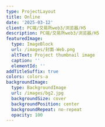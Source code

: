 ```yaml
---
type: ProjectLayout
title: Online
date: '2025-03-12'
client: PC端/交易所web3/浏览器/H5
description: PC端/交易所web3/浏览器/H5
featuredImage:
  type: ImageBlock
  url: /images/封面-Web.png
  altText: Project thumbnail image
  caption: ''
  elementId: ''
addTitleSuffix: true
colors: colors-a
backgroundImage:
  type: BackgroundImage
  url: /images/bg2.jpg
  backgroundSize: cover
  backgroundPosition: center
  backgroundRepeat: no-repeat
  opacity: 100
---
```

